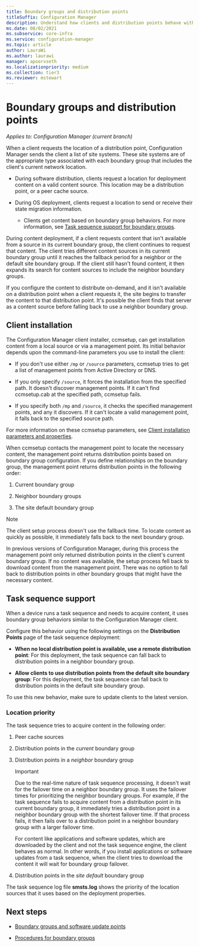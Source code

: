 ```yaml
---
title: Boundary groups and distribution points
titleSuffix: Configuration Manager
description: Understand how clients and distribution points behave with boundary groups.
ms.date: 08/02/2021
ms.subservice: core-infra
ms.service: configuration-manager
ms.topic: article
author: LauraWi
ms.author: laurawi
manager: apoorvseth
ms.localizationpriority: medium
ms.collection: tier3
ms.reviewer: mstewart
---
```


# Boundary groups and distribution points

*Applies to: Configuration Manager (current branch)*

When a client requests the location of a distribution point, Configuration Manager sends the client a list of site systems. These site systems are of the appropriate type associated with each boundary group that includes the client's current network location.

- During software distribution, clients request a location for deployment content on a valid content source. This location may be a distribution point, or a peer cache source.

- During OS deployment, clients request a location to send or receive their state migration information.

  - Clients get content based on boundary group behaviors. For more information, see [Task sequence support for boundary groups](#task-sequence-support).

During content deployment, if a client requests content that isn't available from a source in its current boundary group, the client continues to request that content. The client tries different content sources in its current boundary group until it reaches the fallback period for a neighbor or the default site boundary group. If the client still hasn't found content, it then expands its search for content sources to include the neighbor boundary groups.

If you configure the content to distribute on-demand, and it isn't available on a distribution point when a client requests it, the site begins to transfer the content to that distribution point. It's possible the client finds that server as a content source before falling back to use a neighbor boundary group.

## Client installation

The Configuration Manager client installer, ccmsetup, can get installation content from a local source or via a management point. Its initial behavior depends upon the command-line parameters you use to install the client:<!-- MEMDocs#286 -->

- If you don't use either `/mp` or `/source` parameters, ccmsetup tries to get a list of management points from Active Directory or DNS.

- If you only specify `/source`, it forces the installation from the specified path. It doesn't discover management points. If it can't find ccmsetup.cab at the specified path, ccmsetup fails.

- If you specify both `/mp` and `/source`, it checks the specified management points, and any it discovers. If it can't locate a valid management point, it falls back to the specified source path.

For more information on these ccmsetup parameters, see [Client installation parameters and properties](../../../clients/deploy/about-client-installation-properties.md).

<!--1358840-->
When ccmsetup contacts the management point to locate the necessary content, the management point returns distribution points based on boundary group configuration. If you define relationships on the boundary group, the management point returns distribution points in the following order:

1. Current boundary group

2. Neighbor boundary groups

3. The site default boundary group

> [!NOTE]
> The client setup process doesn't use the fallback time. To locate content as quickly as possible, it immediately falls back to the next boundary group.
>
> In previous versions of Configuration Manager, during this process the management point only returned distribution points in the client's current boundary group. If no content was available, the setup process fell back to download content from the management point. There was no option to fall back to distribution points in other boundary groups that might have the necessary content.

## Task sequence support

<!--1359025-->
When a device runs a task sequence and needs to acquire content, it uses boundary group behaviors similar to the Configuration Manager client.

Configure this behavior using the following settings on the **Distribution Points** page of the task sequence deployment:

- **When no local distribution point is available, use a remote distribution point**: For this deployment, the task sequence can fall back to distribution points in a neighbor boundary group.

- **Allow clients to use distribution points from the default site boundary group**: For this deployment, the task sequence can fall back to distribution points in the default site boundary group.

To use this new behavior, make sure to update clients to the latest version.

### Location priority

The task sequence tries to acquire content in the following order:

1. Peer cache sources

2. Distribution points in the *current* boundary group

3. Distribution points in a *neighbor* boundary group

    > [!IMPORTANT]
    > Due to the real-time nature of task sequence processing, it doesn't wait for the failover time on a neighbor boundary group. It uses the failover times for prioritizing the neighbor boundary groups. For example, if the task sequence fails to acquire content from a distribution point in its current boundary group, it immediately tries a distribution point in a neighbor boundary group with the shortest failover time. If that process fails, it then fails over to a distribution point in a neighbor boundary group with a larger failover time.
    >
    > For content like applications and software updates, which are downloaded by the client and not the task sequence engine, the client behaves as normal. In other words, if you install applications or software updates from a task sequence, when the client tries to download the content it will wait for boundary group failover.<!-- 7594647 -->

4. Distribution points in the *site default* boundary group

The task sequence log file **smsts.log** shows the priority of the location sources that it uses based on the deployment properties.

## Next steps

- [Boundary groups and software update points](boundary-groups-software-update-points.md)

- [Procedures for boundary groups](boundary-group-procedures.md)
